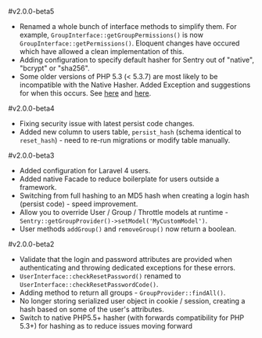 #v2.0.0-beta5

 - Renamed a whole bunch of interface methods to simplify them. For example, `GroupInterface::getGroupPermissions()` is now `GroupInterface::getPermissions()`. Eloquent changes have occured which have allowed a clean implementation of this.
 - Adding configuration to specify default hasher for Sentry out of "native", "bcrypt" or "sha256".
 - Some older versions of PHP 5.3 (< 5.3.7) are most likely to be incompatible with the Native Hasher. Added Exception and suggestions for when this occurs. See [here](https://github.com/ircmaxell/password_compat/issues/10) and [here](https://github.com/cartalyst/sentry/issues/98#issuecomment-12974603).

#v2.0.0-beta4

 - Fixing security issue with latest persist code changes.
 - Added new column to users table, `persist_hash` (schema identical to `reset_hash`) - need to re-run migrations or modify table manually.

#v2.0.0-beta3

 - Added configuration for Laravel 4 users.
 - Added native Facade to reduce boilerplate for users outside a framework.
 - Switching from full hashing to an MD5 hash when creating a login hash (persist code) - speed improvement.
 - Allow you to override User / Group / Throttle models at runtime - `Sentry::getGroupProvider()->setModel('MyCustomModel')`.
 - User methods `addGroup()` and `removeGroup()` now return a boolean.

#v2.0.0-beta2

 - Validate that the login and password attributes are provided when authenticating and throwing dedicated exceptions for these errors.
 - `UserInterface::checkResetPassword()` renamed to `UserInterface::checkResetPasswordCode()`.
 - Adding method to return all groups - `GroupProvider::findAll()`.
 - No longer storing serialized user object in cookie / session, creating a hash based on some of the user's attributes.
 - Switch to native PHP5.5+ hasher (with forwards compatibility for PHP 5.3+) for hashing as to reduce issues moving forward

